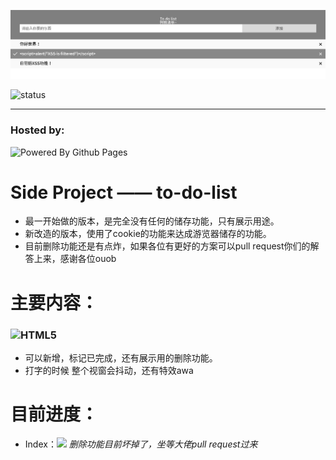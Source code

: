 
![这是图片](preview.png)

![status](https://github.com/eaglePB2/to_do_list/actions/workflows/static.yml/badge.svg)

<hr>

### Hosted by:
![Powered By Github Pages](https://img.shields.io/badge/github%20pages-121013?style=for-the-badge&logo=github&logoColor=white)

# Side Project —— to-do-list
- 最一开始做的版本，是完全没有任何的储存功能，只有展示用途。
- 新改造的版本，使用了cookie的功能来达成游览器储存的功能。
- 目前删除功能还是有点炸，如果各位有更好的方案可以pull request你们的解答上来，感谢各位ouob

# 主要内容：
### ![HTML5](https://img.shields.io/badge/html5-%23E34F26.svg?style=for-the-badge&logo=html5&logoColor=white)
- 可以新增，标记已完成，还有展示用的删除功能。
- 打字的时候 整个视窗会抖动，还有特效awa

# 目前进度：
- Index：![](https://geps.dev/progress/87) *删除功能目前坏掉了，坐等大佬pull request过来*
